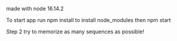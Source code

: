 made with node 16.14.2

To start app run npm install to install node_modules then npm start

Step 2 try to memorize as many sequences as possible!